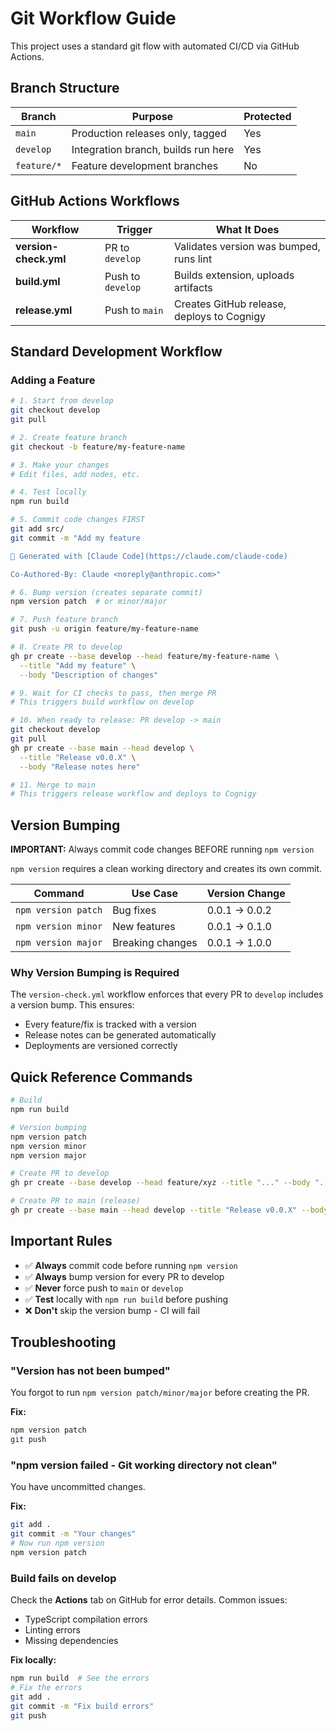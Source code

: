 # Git Workflow Guide

This project uses a standard git flow with automated CI/CD via GitHub Actions.

## Branch Structure

| Branch | Purpose | Protected |
|--------|---------|-----------|
| `main` | Production releases only, tagged | Yes |
| `develop` | Integration branch, builds run here | Yes |
| `feature/*` | Feature development branches | No |

## GitHub Actions Workflows

| Workflow | Trigger | What It Does |
|----------|---------|--------------|
| **version-check.yml** | PR to `develop` | Validates version was bumped, runs lint |
| **build.yml** | Push to `develop` | Builds extension, uploads artifacts |
| **release.yml** | Push to `main` | Creates GitHub release, deploys to Cognigy |

## Standard Development Workflow

### Adding a Feature

```bash
# 1. Start from develop
git checkout develop
git pull

# 2. Create feature branch
git checkout -b feature/my-feature-name

# 3. Make your changes
# Edit files, add nodes, etc.

# 4. Test locally
npm run build

# 5. Commit code changes FIRST
git add src/
git commit -m "Add my feature

🤖 Generated with [Claude Code](https://claude.com/claude-code)

Co-Authored-By: Claude <noreply@anthropic.com>"

# 6. Bump version (creates separate commit)
npm version patch  # or minor/major

# 7. Push feature branch
git push -u origin feature/my-feature-name

# 8. Create PR to develop
gh pr create --base develop --head feature/my-feature-name \
  --title "Add my feature" \
  --body "Description of changes"

# 9. Wait for CI checks to pass, then merge PR
# This triggers build workflow on develop

# 10. When ready to release: PR develop -> main
git checkout develop
git pull
gh pr create --base main --head develop \
  --title "Release v0.0.X" \
  --body "Release notes here"

# 11. Merge to main
# This triggers release workflow and deploys to Cognigy
```

## Version Bumping

**IMPORTANT:** Always commit code changes BEFORE running `npm version`

`npm version` requires a clean working directory and creates its own commit.

| Command | Use Case | Version Change |
|---------|----------|----------------|
| `npm version patch` | Bug fixes | 0.0.1 → 0.0.2 |
| `npm version minor` | New features | 0.0.1 → 0.1.0 |
| `npm version major` | Breaking changes | 0.0.1 → 1.0.0 |

### Why Version Bumping is Required

The `version-check.yml` workflow enforces that every PR to `develop` includes a version bump. This ensures:
- Every feature/fix is tracked with a version
- Release notes can be generated automatically
- Deployments are versioned correctly

## Quick Reference Commands

```bash
# Build
npm run build

# Version bumping
npm version patch
npm version minor
npm version major

# Create PR to develop
gh pr create --base develop --head feature/xyz --title "..." --body "..."

# Create PR to main (release)
gh pr create --base main --head develop --title "Release v0.0.X" --body "..."
```

## Important Rules

- ✅ **Always** commit code before running `npm version`
- ✅ **Always** bump version for every PR to develop
- ✅ **Never** force push to `main` or `develop`
- ✅ **Test** locally with `npm run build` before pushing
- ❌ **Don't** skip the version bump - CI will fail

## Troubleshooting

### "Version has not been bumped"

You forgot to run `npm version patch/minor/major` before creating the PR.

**Fix:**
```bash
npm version patch
git push
```

### "npm version failed - Git working directory not clean"

You have uncommitted changes.

**Fix:**
```bash
git add .
git commit -m "Your changes"
# Now run npm version
npm version patch
```

### Build fails on develop

Check the **Actions** tab on GitHub for error details. Common issues:
- TypeScript compilation errors
- Linting errors
- Missing dependencies

**Fix locally:**
```bash
npm run build  # See the errors
# Fix the errors
git add .
git commit -m "Fix build errors"
git push
```
